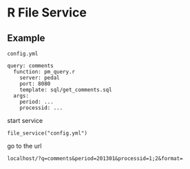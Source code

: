 # R File Service

## Example

`config.yml`

```
query: comments
  function: pm_query.r
    server: pedal
    port: 8080
    template: sql/get_comments.sql
  args: 
    period: ...
    processid: ...
```

start service

```
file_service("config.yml")
```

go to the url
```
localhost/?q=comments&period=201301&processid=1;2&format=
```

